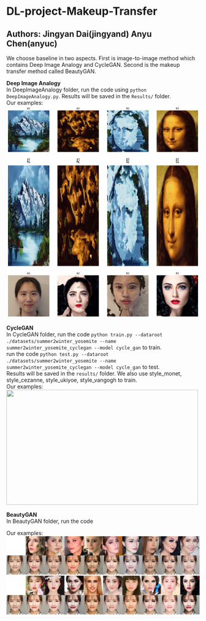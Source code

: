 # DL-project-Makeup-Transfer
## Authors: Jingyan Dai(jingyand) Anyu Chen(anyuc)

We choose baseline in two aspects. First is image-to-image method which contains Deep Image Analogy and CycleGAN. Second is the makeup transfer method called BeautyGAN.

**Deep Image Analogy**   
In DeepImageAnalogy folder, run the code using `python DeepImageAnalogy.py`. Results will be saved in the `Results/` folder.  
Our examples:  
![](DIA1.png)
<img src="DIA1.png" width="800" height="300" align="bottom" />
![](DIA2.png)

**CycleGAN**   
In CycleGAN folder, run the code `python train.py --dataroot ./datasets/summer2winter_yosemite --name summer2winter_yosemite_cyclegan --model cycle_gan` to train.  
run the code `python test.py --dataroot ./datasets/summer2winter_yosemite --name summer2winter_yosemite_cyclegan --model cycle_gan` to test.  
Results will be saved in the `results/` folder. We also use style_monet, style_cezanne, style_ukiyoe, style_vangogh to train.  
Our examples:  
<img src="CycleGAN.png" width="500" height="300" align="bottom" />

**BeautyGAN**  
In BeautyGAN folder, run the code  

Our examples:  
![](BGAN1.jpg)
![](BGAN2.jpg)
